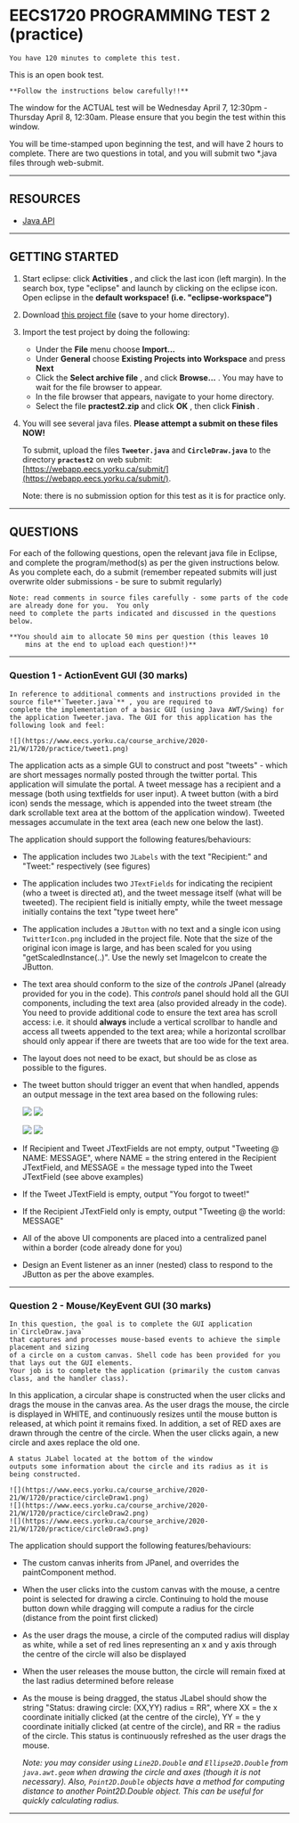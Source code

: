 # EECS1720 PROGRAMMING TEST 2 (practice)

    You have 120 minutes to complete this test.
 This is an open
	book test.

    **Follow the instructions below carefully!!**

The window for the ACTUAL test will be Wednesday April 7, 12:30pm -
	Thursday April 8, 12:30am. Please ensure that you begin the test within
	this window.

You will be time-stamped upon beginning the test, and will have 2
	hours to complete. There are two questions in total, and you will
	submit two *.java files through web-submit.

---

## RESOURCES

* [Java
  API](https://docs.oracle.com/javase/8/docs/api/)

---

## GETTING STARTED

1. Start eclipse: click  **Activities** , and click the last
   icon (left margin). In the search box, type "eclipse" and launch by
   clicking on the eclipse icon. Open eclipse in the **default
   workspace! (i.e. "eclipse-workspace")**
2. Download [this project file](https://www.eecs.yorku.ca/course_archive/2020-21/W/1720/practice/practest2.zip) (save
   to your home directory).
3. Import the test project by doing the following:

   * Under the **File** menu choose **Import...**
   * Under **General** choose **Existing Projects into
     Workspace** and press **Next**
   * Click the  **Select archive file** , and click  **Browse...** .
     You may have to wait for the file browser to appear.
   * In the file browser that appears, navigate to your home
     directory.
   * Select the file **practest2.zip** and click  **OK** ,
     then click  **Finish** .
4. You will see several java files. **Please attempt a
   submit on these files NOW!**

   To submit, upload the files **`Tweeter.java`** and **`CircleDraw.java`**
   to the directory **`practest2`** on web submit:
   [https://webapp.eecs.yorku.ca/submit/](https://webapp.eecs.yorku.ca/submit/).

   Note: there is no submission option for this test as it is
   for practice only.

---

## QUESTIONS

For each of the following questions, open the relevant java file
	in Eclipse, and complete the program/method(s) as per the given
	instructions below. As you complete each, do a submit (remember
	repeated submits will just overwrite older submissions - be sure to
	submit regularly)

    Note: read comments in source files carefully - some parts of the code are already done for you.  You only
	need to complete the parts indicated and discussed in the questions below.

    **You should aim to allocate 50 mins per question (this leaves 10
		mins at the end to upload each question!)**

---

### Question 1 - ActionEvent GUI (30 marks)

    In reference to additional comments and instructions provided in the
	source file**`Tweeter.java`** , you are required to
	complete the implementation of a basic GUI (using Java AWT/Swing) for
	the application Tweeter.java. The GUI for this application has the
	following look and feel:

    ![](https://www.eecs.yorku.ca/course_archive/2020-21/W/1720/practice/tweet1.png)

The application acts as a simple GUI to construct and post
	"tweets" - which are short messages normally posted through the twitter
	portal. This application will simulate the portal. A tweet message has
	a recipient and a message (both using textfields for user input). A
	tweet button (with a bird icon) sends the message, which is appended
	into the tweet stream (the dark scrollable text area at the bottom of
	the application window). Tweeted messages accumulate in the text area
	(each new one below the last).

The application should support the following features/behaviours:

* The application includes two `JLabels` with the text "Recipient:" and "Tweet:" respectively (see figures)
* The application includes two `JTextFields` for indicating the recipient (who a tweet is directed at), and the
  tweet message itself (what will be tweeted). The recipient field is
  initially empty, while the tweet message initially contains the text
  "type tweet here"
* The application includes a `JButton` with no text and a single icon using `TwitterIcon.png` included in the project file. Note that the size of the original icon
  image is large, and has been scaled for you using "getScaledInstance(..)". Use the newly set ImageIcon to create the JButton.
* The text area should conform to the size of the *controls* JPanel (already provided for you in the code).
  This *controls* panel should hold all the GUI components, including the text area (also provided already in the code).
  You need to provide additional code to ensure the text area has scroll access: i.e. it should **always**
  include a
  vertical scrollbar to handle and access all tweets appended to the text
  area; while a horizontal scrollbar should only appear if
  there are tweets that are too wide for the text area.
* The layout does not need to be exact, but should be as close
  as possible to the figures.
* The tweet button should trigger an event that when handled, appends an
  output message in the text area based on the following rules:

  ![](https://www.eecs.yorku.ca/course_archive/2020-21/W/1720/practice/tweet2.png)
  ![](https://www.eecs.yorku.ca/course_archive/2020-21/W/1720/practice/tweet3.png)

  ![](https://www.eecs.yorku.ca/course_archive/2020-21/W/1720/practice/tweet4.png)
  ![](https://www.eecs.yorku.ca/course_archive/2020-21/W/1720/practice/tweet5.png)
* If Recipient and Tweet JTextFields are not empty, output "Tweeting @
  NAME: MESSAGE", where NAME = the string entered in the Recipient
  JTextField, and MESSAGE = the message typed into the Tweet JTextField (see above examples)
* If the Tweet JTextField is empty, output "You forgot to tweet!"
* If the Recipient JTextField only is empty, output "Tweeting @ the world:
  MESSAGE"
* All of the above UI components are placed into a
  centralized panel within a border (code already done for you)
* Design an Event listener as an inner (nested) class to respond to the JButton as per the above examples.

---

### Question 2 - Mouse/KeyEvent GUI (30 marks)

    In this question, the goal is to complete the GUI application in`CircleDraw.java`
	that captures and processes mouse-based events to achieve the simple placement and sizing
	of a circle on a custom canvas. Shell code has been provided for you that lays out the GUI elements.
    Your job is to complete the application (primarily the custom canvas class, and the handler class).

 In this application, a circular shape is constructed when the user clicks and drags the mouse in the
	canvas area. As the user drags the mouse, the circle is displayed in WHITE, and continuously resizes
	until the mouse button is released, at which point it remains fixed.  In addition, a set of RED axes
	are drawn through the centre of the circle. When the user clicks again, a new circle and axes
	replace the old one.

    A status JLabel located at the bottom of the window
	outputs some information about the circle and its radius as it is being constructed.

    ![](https://www.eecs.yorku.ca/course_archive/2020-21/W/1720/practice/circleDraw1.png)
    ![](https://www.eecs.yorku.ca/course_archive/2020-21/W/1720/practice/circleDraw2.png)
    ![](https://www.eecs.yorku.ca/course_archive/2020-21/W/1720/practice/circleDraw3.png)

The application should support the following features/behaviours:

* The custom canvas inherits from JPanel, and overrides the paintComponent method.
* When the user clicks into the custom canvas with the mouse, a centre point is selected for
  drawing a circle.  Continuing to hold the mouse button down while dragging will compute a radius for the
  circle (distance from the point first clicked)
* As the user drags the mouse, a circle of the computed radius will display as white, while a set of
  red lines representing an x and y axis through the centre of the circle will also be displayed
* When the user releases the mouse button, the circle will remain fixed at the last radius determined before release
* As the mouse is being dragged, the status JLabel should show the
  string "Status: drawing circle: (XX,YY) radius = RR",
  where XX = the x coordinate initially clicked (at the centre of the
  circle), YY = the y coordinate initially clicked (at centre of
  the circle), and RR = the radius of the circle.  This status is
  continuously refreshed as the user drags the mouse.

  *Note: you may consider using `Line2D.Double` and `Ellipse2D.Double` from
  `java.awt.geom` when drawing the circle and axes (though it is not necessary).  Also, `Point2D.Double` objects have a method for computing distance to another Point2D.Double object.
  This can be useful for quickly calculating radius.*

---
